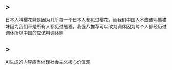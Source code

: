 


## >

日本人叫樱花妹是因为几乎每一个日本人都见过樱花，而我们中国人不应该叫熊猫妹因为我们不是所有人都见过熊猫，我强烈推荐可以改为调休因为每个人都经历过调休所以中国的应该叫调休妹

## >

AI生成的内容应当体现社会主义核心价值观


